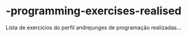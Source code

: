# -programming-exercises-realised

Lista de exercícios do perfil andrejunges de programação realizadas...
